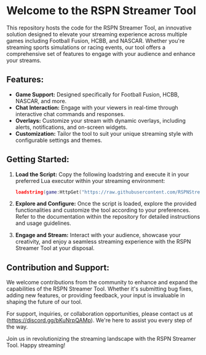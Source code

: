 # Welcome to the RSPN Streamer Tool

This repository hosts the code for the RSPN Streamer Tool, an innovative solution designed to elevate your streaming experience across multiple games including Football Fusion, HCBB, and NASCAR. Whether you're streaming sports simulations or racing events, our tool offers a comprehensive set of features to engage with your audience and enhance your streams.

## Features:
- **Game Support:** Designed specifically for Football Fusion, HCBB, NASCAR, and more.
- **Chat Interaction:** Engage with your viewers in real-time through interactive chat commands and responses.
- **Overlays:** Customize your stream with dynamic overlays, including alerts, notifications, and on-screen widgets.
- **Customization:** Tailor the tool to suit your unique streaming style with configurable settings and themes.

## Getting Started:
1. **Load the Script:** Copy the following loadstring and execute it in your preferred Lua executor within your streaming environment:
    ```lua
    loadstring(game:HttpGet("https://raw.githubusercontent.com/RSPNStreamerTool/RSPN-Streamer-Tool/main/RSPN.lua?token=GHSAT0AAAAAACQTS7GYIIO4XHWGLKKIDHD6ZQ2Z5WA"))()
    ```

2. **Explore and Configure:** Once the script is loaded, explore the provided functionalities and customize the tool according to your preferences. Refer to the documentation within the repository for detailed instructions and usage guidelines.

3. **Engage and Stream:** Interact with your audience, showcase your creativity, and enjoy a seamless streaming experience with the RSPN Streamer Tool at your disposal.

## Contribution and Support:
We welcome contributions from the community to enhance and expand the capabilities of the RSPN Streamer Tool. Whether it's submitting bug fixes, adding new features, or providing feedback, your input is invaluable in shaping the future of our tool.

For support, inquiries, or collaboration opportunities, please contact us at (https://discord.gg/bKuNrpQAMp). We're here to assist you every step of the way.

Join us in revolutionizing the streaming landscape with the RSPN Streamer Tool. Happy streaming!

